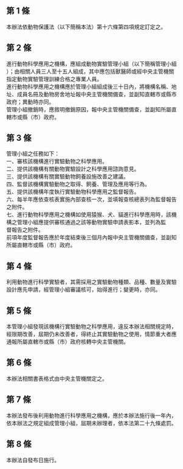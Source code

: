 第 1 條
-------
本辦法依動物保護法（以下簡稱本法）第十六條第四項規定訂定之。

第 2 條
-------
進行動物科學應用之機構，應組成動物實驗管理小組（以下簡稱管理小組  
）；由相關人員三人至十五人組成，其中應包括獸醫師或經中央主管機關  
指定動物實驗管理訓練合格之專業人員。  
進行動物科學應用之機構應於管理小組組成後三十日內，將機構名稱、地  
址、成員名冊及動物房舍地址報中央主管機關備查，並副知直轄市或縣市  
政府；異動時亦同。  
管理小組撤銷時，應敘明撤銷原因，報中央主管機關備查，並副知所屬直  
轄市或縣（市）政府。

第 3 條
-------
管理小組之任務如下：  
一、審核該機構進行實驗動物之科學應用。  
二、提供該機構有關動物實驗設計之科學應用諮詢意見。  
三、提供該機構有關實驗動物飼養設施改善之建議。  
四、監督該機構實驗動物之取得、飼養、管理及應用等行為。  
五、提供該機構年度執行實驗動物科學應用之監督報告。  
六、每半年應依查核表實施內部查核一次，並填報查核總表列為監督報告  
    之附件。  
七、進行動物科學應用之機構如使用猿猴、犬、貓進行科學應用時，該機  
    構之管理小組應提供審核通過之該等動物實驗申請表影本，並列為監  
    督報告之附件。  
前項年度監督報告應於年度結束後三個月內報中央主管機關備查，並副知  
所屬直轄市或縣（市）政府。

第 4 條
-------
利用動物進行科學實驗者，其需採用之實驗動物種類、品種、數量及實驗  
設計應先申請，經管理小組審議核可，始得進行；變更時，亦同。

第 5 條
-------
本管理小組發現該機構行實驗動物之科學應用，違反本辦法相關規定時，  
經限期改善，屆期仍未改善者，得終止其實驗動物之使用，情節重大者應  
通報所屬直轄市或縣（市）政府核轉中央主管機關。

第 6 條
-------
本辦法相關書表格式由中央主管機關定之。

第 7 條
-------
本辦法發布後利用動物進行科學應用之機構，應於本辦法施行後一年內，  
依本辦法之規定組成管理小組，屆期未辦理者，依本法第二十九條處罰。

第 8 條
-------
本辦法自發布日施行。

